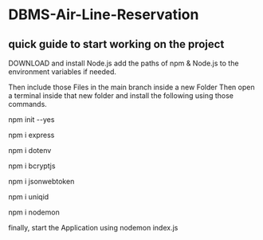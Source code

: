 # DBMS-Air-Line-Reservation

quick guide to start working on the project
-------------------------------------------

DOWNLOAD and install Node.js
add the paths of npm & Node.js to the environment variables if needed.

Then include those Files in the main branch inside a new Folder
Then open a terminal inside that new folder and install the following using those commands.

  npm init --yes
  
  npm i express
  
  npm i dotenv
  
  npm i bcryptjs
  
  npm i jsonwebtoken
  
  npm i uniqid
  
  npm i nodemon
  
  finally, start the Application using
  nodemon index.js
